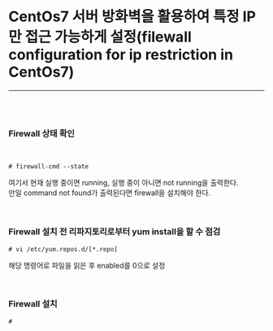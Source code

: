 <h1>CentOs7 서버 방화벽을 활용하여 특정 IP만 접근 가능하게 설정(filewall configuration for ip restriction in CentOs7)</h1><hr>
<br><br>

<h3>Firewall 상태 확인</h3>
<br>

<pre><code># firewall-cmd --state
</code></pre>

<p>여기서 현재 실행 중이면 running, 실행 중이 아니면 not running을 출력한다.<br>
만일 command not found가 출력된다면 firewall을 설치해야 한다.</p><br>

<h3>Firewall 설치 전 리파지토리로부터 yum install을 할 수  점검</h3>

<pre><code># vi /etc/yum.repos.d/[*.repo]
</code></pre>

<p>해당 명령어로 파일을 읽은 후 enabled를 0으로 설정</p><br>

<h3>Firewall 설치</h3>

<pre><code># 
</code></pre>

<p></p><br>
